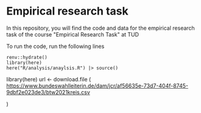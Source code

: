 # Empirical research task

In this repository, you will find the code and data for the empirical research task of the course "Empirical Research Task" at TUD


To run the code, run the following lines 
````
renv::hydrate()
library(here)
here("R/analysis/anaylsis.R") |> source()
````

library(here)
url <- 
download.file (
https://www.bundeswahlleiterin.de/dam/jcr/af56635e-73d7-404f-8745-9dbf2e023de3/btw2021kreis.csv

) 



